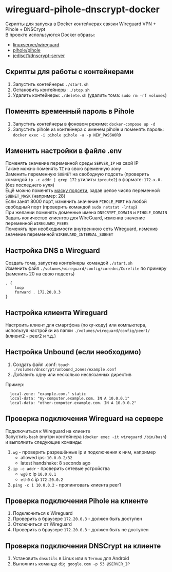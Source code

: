 # wireguard-pihole-dnscrypt-docker

Скрипты для запуска в Docker контейнерах связки Wireguard VPN + Pihole + DNSCrypt  
В проекте используются Docker образы:

* [linuxserver/wireguard](https://hub.docker.com/r/linuxserver/wireguard)
* [pihole/pihole](https://hub.docker.com/r/pihole/pihole)
* [jedisct1/dnscrypt-server](https://hub.docker.com/r/jedisct1/dnscrypt-server)

## Скрипты для работы с контейнерами

1. Запустить контейнеры: `./start.sh`
2. Остановить контейнеры: `./stop.sh`
3. Удалить контейнеры: `./delete.sh` (удалить тома: `sudo rm -rf volumes`)

## Поменять временный пароль в Pihole

1. Запустить контейнеры в фоновом режиме: `docker-compose up -d`
2. Запустить pihole из контейнера с именем pihole и поменять пароль:  
   `docker exec -i pihole pihole -a -p NEW_PASSWORD`

## Изменить настройки в файле .env

Поменять значение переменной среды `SERVER_IP` на свой IP  
Также можно поменять `TZ` на свою временную зону  
Заменить переменную `SUBNET` на свободную подсеть (проверить командой `ip -c addr | grep 172` утилиты `iproute2`) в формате: `172.x.0.` (без последнего нуля)  
Ещё можно поменять [маску подсети](https://ru.wikipedia.org/wiki/%D0%91%D0%B5%D1%81%D0%BA%D0%BB%D0%B0%D1%81%D1%81%D0%BE%D0%B2%D0%B0%D1%8F_%D0%B0%D0%B4%D1%80%D0%B5%D1%81%D0%B0%D1%86%D0%B8%D1%8F), задав целое число переменной `SUBNET_MASK` (например: 28)  
Если занят 8000 порт, изменить значение `PIHOLE_PORT` на любой свободный порт (проверить командой `sudo netstat -lntup`)  
При желании поменять доменные имена `DNSCRYPT_DOMAIN` и `PIHOLE_DOMAIN`  
Задать количество клиентов для WireGuard, изменив значение переменной `WIREGUARD_PEERS`  
Поменять при необходимости внутреннюю сеть Wireguard, изменив значение переменной `WIREGUARD_INTERNAL_SUBNET`

## Настройка DNS в Wireguard

Создать тома, запустив контейнеры командой `./start.sh`  
Изменить файл `./volumes/wireguard/config/coredns/Corefile` по примеру (заменить 20 на свою подсеть)

    . {
        loop
        forward . 172.20.0.3
    }

## Настройка клиента Wireguard

Настроить клиент для смартфона (по qr-коду) или компьютера, используя настройки из папки `./volumes/wireguard/config/peer1/` (клиент2 - peer2 и т.д.)

## Настройка Unbound (если необходимо)

1. Создать файл .conf: `touch ./volumes/dnscrypt/unbound_zones/example.conf`
2. Добавить одну или несколько несвязанных директив

Пример:

      local-zone: "example.com." static
      local-data: "my-computer.example.com. IN A 10.0.0.1"
      local-data: "other-computer.example.com. IN A 10.0.0.2"

## Проверка подключения Wireguard на сервере

Подключиться к Wireguard на клиенте  
Запустить `bash` внутри контейнера (`docker exec -it wireguard /bin/bash`) и выполнить следующие команды:

1. `wg` - проверить разрешённые ip и подключения к ним, например
    * allowed ips: `10.0.0.2/32`
    * latest handshake: 8 seconds ago
2. `ip -c addr` - проверить сетевые устройства
    * `wg0` с ip `10.0.0.1`
    * `eth0` с ip `172.20.0.2`
3. `ping -c 1 10.0.0.2` - пропинговать клиента peer1

## Проверка подключения Pihole на клиенте

1. Подключиться к Wireguard
2. Проверить в браузере `172.20.0.3` - должен быть доступен
3. Отключиться от Wireguard
4. Проверить в браузере `172.20.0.3` - должен быть не доступен

## Проверка подключения DNSCrypt на клиенте

1. Установить `dnsutils` в Linux или в `Termux` для Android
2. Выполнить команду `dig google.com -p 53 @SERVER_IP`

